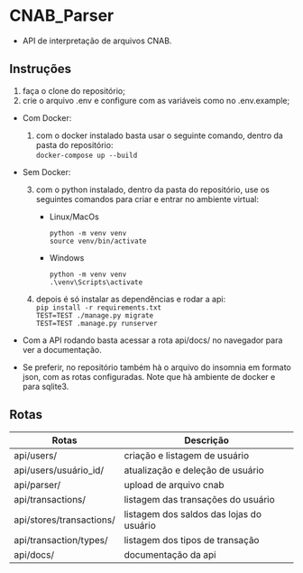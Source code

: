 # CNAB_Parser

- API de interpretação de arquivos CNAB.

## Instruções

1. faça o clone do repositório;
2. crie o arquivo .env e configure com as variáveis como no .env.example;

- Com Docker: <br>

  1. com o docker instalado basta usar o seguinte comando, dentro da pasta do repositório:<br>
     `docker-compose up --build`

- Sem Docker: <br>

  3. com o python instalado, dentro da pasta do repositório, use os seguintes comandos para criar e entrar no ambiente virtual:<br>

     - Linux/MacOs

       `python -m venv venv`<br>
       `source venv/bin/activate`

     - Windows

       `python -m venv venv`<br>
       `.\venv\Scripts\activate`

  4. depois é só instalar as dependências e rodar a api:<br>
     `pip install -r requirements.txt`<br>
     `TEST=TEST ./manage.py migrate`<br>
     `TEST=TEST .manage.py runserver`

- Com a API rodando basta acessar a rota api/docs/ no navegador para ver a documentação.
- Se preferir, no repositório também hà o arquivo do insomnia em formato json, com as rotas configuradas. Note que hà ambiente de docker e para sqlite3.

## Rotas

| Rotas                    | Descrição                                |
| ------------------------ | ---------------------------------------- |
| api/users/               | criação e listagem de usuário            |
| api/users/usuário_id/    | atualização e deleção de usuário         |
| api/parser/              | upload de arquivo cnab                   |
| api/transactions/        | listagem das transações do usuário       |
| api/stores/transactions/ | listagem dos saldos das lojas do usuário |
| api/transaction/types/   | listagem dos tipos de transação          |
| api/docs/                | documentação da api                      |
